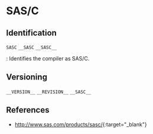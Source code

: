 # SAS/C

## Identification

`SASC`
`__SASC`
`__SASC__`

:   Identifies the compiler as SAS/C.

## Versioning

`__VERSION__`
`__REVISION__`
`__SASC__`

## References

- <http://www.sas.com/products/sasc/>{:target="_blank"}

